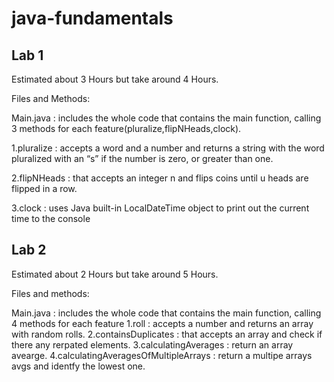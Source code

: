 # java-fundamentals

## Lab 1
Estimated about 3 Hours but take around 4 Hours.

Files and Methods:

Main.java : includes the whole code that contains the main function, calling 3 methods for each feature(pluralize,flipNHeads,clock).

1.pluralize : accepts a word and a number and returns a string with the word pluralized with an “s” if the number is zero, or greater than one.

2.flipNHeads : that accepts an integer n and flips coins until u heads are flipped in a row.

3.clock : uses Java built-in LocalDateTime object to print out the current time to the console

## Lab 2

Estimated about 2 Hours but take around 5 Hours.

Files and methods:

Main.java : includes the whole code that contains the main function, calling 4 methods for each feature
1.roll : accepts a number and returns an array with random rolls.
2.containsDuplicates : that accepts an array and check if there any rerpated elements.
3.calculatingAverages : return an array avearge.
4.calculatingAveragesOfMultipleArrays : return a multipe arrays avgs and identfy the lowest one.
